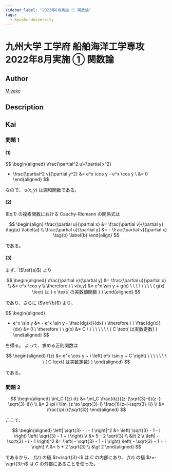 ```yaml
---
sidebar_label: "2022年8月実施 ① 関数論"
tags:
  - Kyushu-University
---
```

# 九州大学 工学府 船舶海洋工学専攻 2022年8月実施 ① 関数論

## **Author**
[Miyake](https://miyake.github.io/exams/index.html)

## **Description**

## **Kai**
### 問題 1
#### (1)

$$
\begin{aligned}
\frac{\partial^2 u}{\partial x^2}
+ \frac{\partial^2 v}{\partial y^2}
&= e^x \cos y - e^x \cos y
\\
&= 0
\end{aligned}
$$

なので、 $u(x,y)$ は調和関数である。

#### (2)
(Eq.1) の複素関数における Cauchy-Riemann の関係式は

$$
\begin{align}
\frac{\partial u}{\partial x}
&= \frac{\partial v}{\partial y}
\tag{a} \label{a}
\\
\frac{\partial u}{\partial y}
&= - \frac{\partial v}{\partial x}
\tag{b} \label{b}
\end{align}
$$

である。

#### (3)
まず、($\ref{a}$) より

$$
\begin{aligned}
\frac{\partial v}{\partial y}
&= \frac{\partial u}{\partial x}
\\
&= e^x \cos y
\\
\therefore \ \ 
v(x,y) &= e^x \sin y + g(x)
\ \ \ \ \ \ \ \ ( g(x) \text{ は } x \text{ の実数値関数 } )
\end{aligned}
$$

であり、さらに ($\ref{b}$) より、

$$
\begin{aligned}
- e^x \sin y &= - e^x \sin y - \frac{dg(x)}{dx}
\\
\therefore \ \ 
\frac{dg(x)}{dx} &= 0
\\
\therefore \ \ 
g(x) &= C
\ \ \ \ \ \ \ \ ( C \text{ は実数定数} )
\end{aligned}
$$

を得る。
よって、求める正則関数は

$$
\begin{aligned}
f(z)
&= e^x \cos y + i \left( e^x \sin y + C \right)
\ \ \ \ \ \ \ \ ( C \text{ は実数定数} )
\end{aligned}
$$

である。

### 問題 2

$$
\begin{aligned}
\int_C f(z) dz
&= \int_C \frac{dz}{(z-(\sqrt{3}-i))(z-(-\sqrt{3}-i))}
\\
&= 2 \pi i \lim_{z \to \sqrt{3}-i} \frac{1}{z-(-\sqrt{3}-i)}
\\
&= \frac{\pi i}{\sqrt{3}}
\end{aligned}
$$

ここで、

$$
\begin{aligned}
\left| \sqrt{3} - i - 1 \right|^2
&= \left( \sqrt{3} - 1 - i \right) \left( \sqrt{3} - 1 + i \right)
\\
&= 5 - 2 \sqrt{3}
\\
&\lt 2
\\
\left| - \sqrt{3} - i - 1 \right|^2
&= \left( - \sqrt{3} - 1 - i \right)
\left( - \sqrt{3} - 1 + i \right)
\\
&= 5 + 2 \sqrt{3}
\\
&\gt 2
\end{aligned}
$$

であるから、 $f(z)$ の極 $z=\sqrt{3}-i$ は $C$ の内部にあり、
$f(z)$ の極 $z=-\sqrt{3}-i$ は $C$ の外部にあることを使った。
